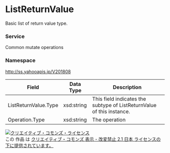 # ListReturnValue
Basic list of return value type.
### Service
Common mutate operations

### Namespace
http://ss.yahooapis.jp/V201808

| Field | Data Type | Description | 
|---|---|---|
| ListReturnValue.Type| xsd:string| This field indicates the subtype of ListReturnValue of this instance. |
| Operation.Type| xsd:string| The operation |

<a rel="license" href="http://creativecommons.org/licenses/by-nd/2.1/jp/"><img alt="クリエイティブ・コモンズ・ライセンス" style="border-width:0" src="https://i.creativecommons.org/l/by-nd/2.1/jp/88x31.png" /></a><br />この 作品 は <a rel="license" href="http://creativecommons.org/licenses/by-nd/2.1/jp/">クリエイティブ・コモンズ 表示 - 改変禁止 2.1 日本 ライセンスの下に提供されています。</a>
